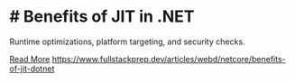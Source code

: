 # # Benefits of JIT in .NET

Runtime optimizations, platform targeting, and security checks.

[Read More](https://www.fullstackprep.dev/articles/webd/netcore/benefits-of-jit-dotnet) https://www.fullstackprep.dev/articles/webd/netcore/benefits-of-jit-dotnet